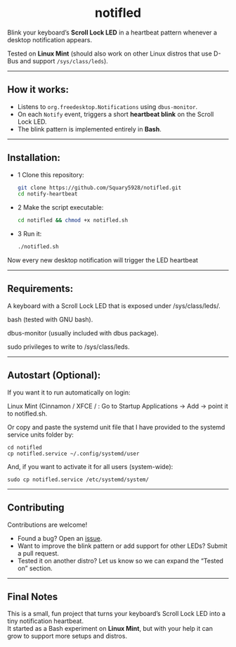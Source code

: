 <div align="center" style="text-align: center;">

<h1>notifled</h1>

</div>

Blink your keyboard’s **Scroll Lock LED** in a heartbeat pattern whenever a desktop notification appears.  

Tested on **Linux Mint** (should also work on other Linux distros that use D-Bus and support `/sys/class/leds`).

---

## How it works:

- Listens to `org.freedesktop.Notifications` using `dbus-monitor`.
- On each `Notify` event, triggers a short **heartbeat blink** on the Scroll Lock LED.
- The blink pattern is implemented entirely in **Bash**.

---

## Installation:

- 1 Clone this repository:

   ```bash
   git clone https://github.com/Squary5928/notifled.git
   cd notify-heartbeat
   ```
- 2 Make the script executable:

  ```bash
  cd notifled && chmod +x notifled.sh
  ```
- 3 Run it:

  ```bash
  ./notifled.sh
  ```

Now every new desktop notification will trigger the LED heartbeat

---

## Requirements:

A keyboard with a Scroll Lock LED that is exposed under /sys/class/leds/.

bash (tested with GNU bash).

dbus-monitor (usually included with dbus package).

sudo privileges to write to /sys/class/leds.

---

## Autostart (Optional):

If you want it to run automatically on login:

Linux Mint (Cinnamon / XFCE /  :
Go to Startup Applications → Add → point it to notifled.sh.

Or copy and paste the systemd unit file that I have provided to the systemd service units folder by:

```
cd notifled
cp notifled.service ~/.config/systemd/user
```

And, if you want to activate it for all users (system-wide):

```
sudo cp notifled.service /etc/systemd/system/
```

---



## Contributing

Contributions are welcome!  
- Found a bug? Open an [issue](../../issues).  
- Want to improve the blink pattern or add support for other LEDs? Submit a pull request.  
- Tested it on another distro? Let us know so we can expand the “Tested on” section.  

---

## Final Notes

This is a small, fun project that turns your keyboard’s Scroll Lock LED into a tiny notification heartbeat.  
It started as a Bash experiment on **Linux Mint**, but with your help it can grow to support more setups and distros.  
